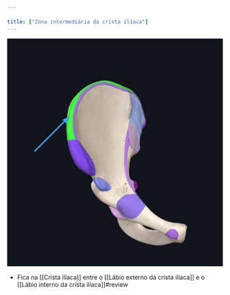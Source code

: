 ```yaml
---

title: ["Zona intermediária da crista ilíaca"]
---
```

![Pasted image 20210414150456.png](Pasted%20image%2020210414150456.png)

+ Fica na [[Crista ilíaca]] entre o [[Lábio externo da crista ilíaca]] e o [[Lábio interno da crista ilíaca]]#review 
